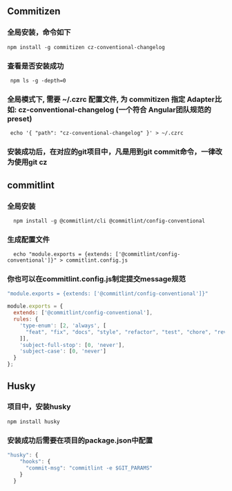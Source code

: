 ## Commitizen
### 全局安装，命令如下
```shell
npm install -g commitizen cz-conventional-changelog
```

### 查看是否安装成功
```shell
 npm ls -g -depth=0
```

### 全局模式下, 需要 ~/.czrc 配置文件, 为 commitizen 指定 Adapter比如: cz-conventional-changelog (一个符合 Angular团队规范的 preset)
```shell
 echo '{ "path": "cz-conventional-changelog" }' > ~/.czrc
```

### 安装成功后，在对应的git项目中，凡是用到git commit命令，一律改为使用git cz



## commitlint
### 全局安装
```shell
  npm install -g @commitlint/cli @commitlint/config-conventional
```

### 生成配置文件
```shell
  echo "module.exports = {extends: ['@commitlint/config-conventional']}" > commitlint.config.js
```

### 你也可以在commitlint.config.js制定提交message规范

```js
"module.exports = {extends: ['@commitlint/config-conventional']}"

module.exports = {
  extends: ['@commitlint/config-conventional'],
  rules: {
    'type-enum': [2, 'always', [
      "feat", "fix", "docs", "style", "refactor", "test", "chore", "revert"
    ]],
    'subject-full-stop': [0, 'never'],
    'subject-case': [0, 'never']
  }
};
```



## Husky

### 项目中，安装husky
```shell
npm install husky
```

### 安装成功后需要在项目的package.json中配置
```js
"husky": {
    "hooks": {
      "commit-msg": "commitlint -e $GIT_PARAMS"
    }
  }
```
